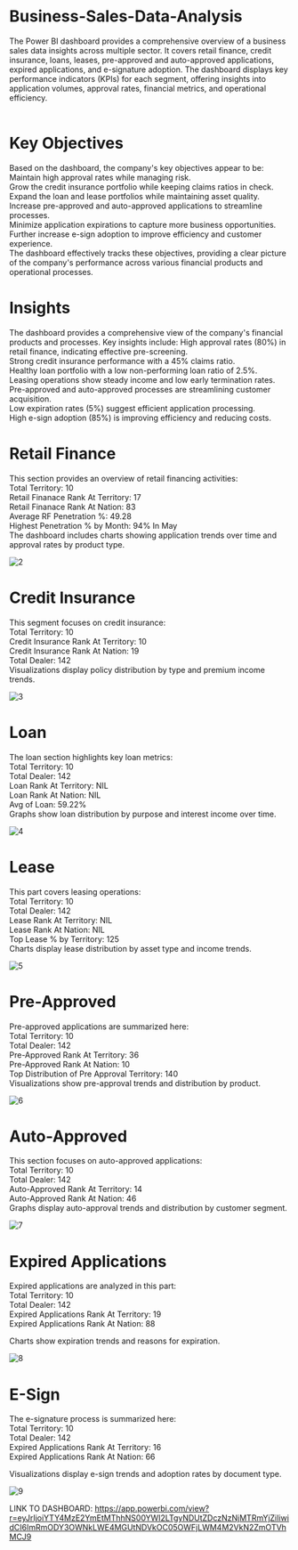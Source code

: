 # Business-Sales-Data-Analysis

The Power BI dashboard provides a comprehensive overview of a business sales data insights across multiple sector. It covers retail finance, credit insurance, loans, leases, pre-approved and auto-approved applications, expired applications, and e-signature adoption. The dashboard displays key performance indicators (KPIs) for each segment, offering insights into application volumes, approval rates, financial metrics, and operational efficiency.<br><br>

<b> <h1> Key Objectives </h1> </b> 

Based on the dashboard, the company's key objectives appear to be:<br>
Maintain high approval rates while managing risk.<br>
Grow the credit insurance portfolio while keeping claims ratios in check.<br>
Expand the loan and lease portfolios while maintaining asset quality.<br>
Increase pre-approved and auto-approved applications to streamline processes.<br>
Minimize application expirations to capture more business opportunities.<br>
Further increase e-sign adoption to improve efficiency and customer experience.<br>
The dashboard effectively tracks these objectives, providing a clear picture of the company's performance across various financial products and operational processes.<br>

<b> <h1>  Insights </h1> </b>
The dashboard provides a comprehensive view of the company's financial products and processes. Key insights include:
High approval rates (80%) in retail finance, indicating effective pre-screening.<br>
Strong credit insurance performance with a 45% claims ratio.<br>
Healthy loan portfolio with a low non-performing loan ratio of 2.5%.<br>
Leasing operations show steady income and low early termination rates.<br>
Pre-approved and auto-approved processes are streamlining customer acquisition.<br>
Low expiration rates (5%) suggest efficient application processing.<br>
High e-sign adoption (85%) is improving efficiency and reducing costs.<br>

<b> <h1>  Retail Finance </h1> </b>
This section provides an overview of retail financing activities:<br>
Total Territory: 10<br>
Retail Finanace Rank At Territory: 17<br>
Retail Finanace Rank At Nation: 83<br>
Average RF Penetration %: 49.28<br>
Highest Penetration % by Month: 94% In May<br>
The dashboard includes charts showing application trends over time and approval rates by product type.<br>

![2](https://github.com/user-attachments/assets/881255bf-2d1e-4454-83e3-79bf6cd9940e)

<b> <h1> Credit Insurance</h1> </b>
This segment focuses on credit insurance:<br>
Total Territory: 10<br>
Credit Insurance Rank At Territory: 10<br>
Credit Insurance Rank At Nation: 19<br>
Total Dealer: 142<br>
Visualizations display policy distribution by type and premium income trends.<br>

![3](https://github.com/user-attachments/assets/cd140d62-c0ee-4f7c-a0ed-146d21e67f04)


<b> <h1> Loan </h1> </b>
The loan section highlights key loan metrics:<br>
Total Territory: 10<br>
Total Dealer: 142<br>
Loan Rank At Territory: NIL<br>
Loan Rank At Nation: NIL<br>
Avg of Loan: 59.22%<br>
Graphs show loan distribution by purpose and interest income over time.<br>

![4](https://github.com/user-attachments/assets/6dbb49f7-abe2-4a28-9cd4-e620dd2256ed)


<b> <h1> Lease </h1> </b>
This part covers leasing operations:<br>
Total Territory: 10<br>
Total Dealer: 142<br>
Lease Rank At Territory: NIL<br>
Lease Rank At Nation: NIL<br>
Top Lease % by Territory: 125<br>
Charts display lease distribution by asset type and income trends.<br>

![5](https://github.com/user-attachments/assets/03213aec-efe8-4d9b-8b45-56176348359c)



<b> <h1> Pre-Approved </h1> </b>
Pre-approved applications are summarized here:<br>
Total Territory: 10<br>
Total Dealer: 142<br>
Pre-Approved Rank At Territory: 36<br>
Pre-Approved Rank At Nation: 10<br>
Top Distribution of Pre Approval Territory: 140<br>
Visualizations show pre-approval trends and distribution by product.<br>

![6](https://github.com/user-attachments/assets/e1202642-88c3-4da7-912a-be13595a02bf)


<b> <h1> Auto-Approved </h1> </b>
This section focuses on auto-approved applications:<br>
Total Territory: 10<br>
Total Dealer: 142<br>
Auto-Approved Rank At Territory: 14<br>
Auto-Approved Rank At Nation: 46<br>
Graphs display auto-approval trends and distribution by customer segment.<br>

![7](https://github.com/user-attachments/assets/8b675c3c-381e-4dea-b62b-0f2828016370)


<b> <h1> Expired Applications </h1> </b>
Expired applications are analyzed in this part:<br>
Total Territory: 10<br>
Total Dealer: 142<br>
Expired Applications Rank At Territory: 19<br>
Expired Applications Rank At Nation: 88<br>

Charts show expiration trends and reasons for expiration.<br>

![8](https://github.com/user-attachments/assets/0d1b5f97-6ad2-44e1-a475-3a85c3744e6c)


<b> <h1> E-Sign </h1> </b>
The e-signature process is summarized here:<br>
Total Territory: 10<br>
Total Dealer: 142<br>
Expired Applications Rank At Territory: 16<br>
Expired Applications Rank At Nation: 66<br>

Visualizations display e-sign trends and adoption rates by document type.<br>

![9](https://github.com/user-attachments/assets/f359fde1-3358-4427-a2df-51d478258b97)


LINK TO DASHBOARD: https://app.powerbi.com/view?r=eyJrIjoiYTY4MzE2YmEtMThhNS00YWI2LTgyNDUtZDczNzNjMTRmYjZiIiwidCI6ImRmODY3OWNkLWE4MGUtNDVkOC05OWFjLWM4M2VkN2ZmOTVhMCJ9

